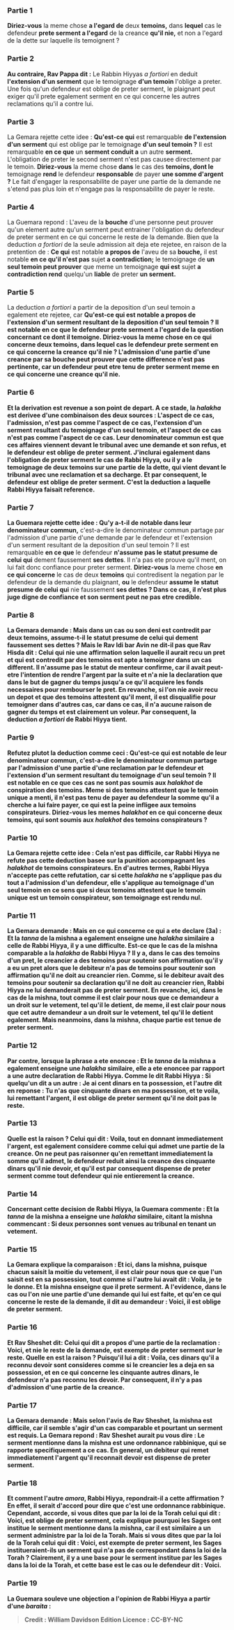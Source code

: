 
### Partie 1
<b>Diriez-vous</b> la meme chose <b>a l'egard de</b> deux <b>temoins,</b> dans <b>lequel</b> cas le defendeur <b>prete serment a l'egard</b> de la creance <b>qu'il nie,</b> et non a l'egard de la dette sur laquelle ils temoignent ?

### Partie 2
<b>Au contraire, Rav Pappa dit :</b> Le Rabbin Hiyyas <i>a fortiori</i> en deduit <b>l'extension d'un serment</b> que le temoignage <b>d'un temoin</b> l'oblige a preter. Une fois qu'un defendeur est oblige de preter serment, le plaignant peut exiger qu'il prete egalement serment en ce qui concerne les autres reclamations qu'il a contre lui.

### Partie 3
La Gemara rejette cette idee : <b>Qu'est-ce qui</b> est remarquable <b>de l'extension d'un serment</b> qui est oblige par le temoignage <b>d'un seul temoin ?</b> Il est remarquable <b>en ce que</b> un <b>serment conduit a</b> un autre <b>serment.</b> L'obligation de preter le second serment n'est pas causee directement par le temoin. <b>Diriez-vous</b> la meme chose <b>dans</b> le cas des <b>temoins, dont le</b> temoignage <b>rend</b> le defendeur <b>responsable</b> de payer <b>une somme d'argent ?</b> Le fait d'engager la responsabilite de payer une partie de la demande ne s'etend pas plus loin et n'engage pas la responsabilite de payer le reste.

### Partie 4
La Guemara repond : L'aveu de la <b>bouche</b> d'une personne peut prouver</b> qu'un element autre qu'un serment peut entrainer l'obligation du defendeur de preter serment en ce qui concerne le reste de la demande. Bien que la deduction <i>a fortiori</i> de la seule admission ait deja ete rejetee, en raison de la pretention de : <b>Ce qui</b> est notable <b>a propos de</b> l'aveu de sa <b>bouche,</b> il est notable <b>en ce qu'il n'est pas</b> sujet <b>a contradiction;</b> le temoignage de <b>un seul temoin peut prouver</b> que meme un temoignage <b>qui est</b> sujet <b>a contradiction rend</b> quelqu'un <b>liable</b> de preter <b>un serment.</b>

### Partie 5
La deduction <i>a fortiori</i> a partir de la deposition d'un seul temoin a egalement ete rejetee, car <b>Qu'est-ce qui est notable <b>a propos</b> de l'extension d'un serment resultant de la deposition d'<b>un seul temoin ? </b> Il est notable <b>en ce que</b> le defendeur <b>prete serment a l'egard</b> de la question concernant ce dont <b>il temoigne. Diriez-vous</b> la meme chose <b>en ce qui concerne</b> deux <b>temoins,</b> dans <b>lequel</b> cas le defendeur <b>prete serment en ce qui concerne</b> la creance <b>qu'il nie ?</b> L'admission d'une partie d'une creance par sa <b>bouche peut prouver</b> que cette difference n'est pas pertinente, car un defendeur peut etre tenu de preter serment meme en ce qui concerne une creance qu'il nie.

### Partie 6
<b>Et la derivation est revenue</b> a son point de depart. A ce stade, la <i>halakha</i> est derivee d'une combinaison des deux sources : <b>L'aspect de ce</b> cas, l'admission, <b>n'est pas comme l'aspect de ce</b> cas, l'extension d'un serment resultant du temoignage d'un seul temoin, <b>et l'aspect de ce</b> cas <b>n'est pas comme l'aspect de ce</b> cas. <b>Leur denominateur commun est que</b> ces affaires <b>viennent</b> devant le tribunal <b>avec une demande et</b> son <b>refus, et</b> le defendeur est oblige de <b>preter serment. J'inclurai egalement</b> dans l'obligation de preter serment le cas de Rabbi Hiyya, ou il y a le temoignage de deux <b>temoins</b> sur une partie de la dette, <b>qui vient</b> devant le tribunal <b>avec une reclamation et</b> sa <b>decharge. Et</b> par consequent, le defendeur est oblige de <b>preter serment.</b> C'est la deduction a laquelle Rabbi Hiyya faisait reference.

### Partie 7
La Guemara rejette cette idee : <b>Qu'y a-t-il de notable</b> dans leur denominateur commun,</b> c'est-a-dire le denominateur commun partage par l'admission d'une partie d'une demande par le defendeur et l'extension d'un serment resultant de la deposition d'un seul temoin ? Il est remarquable <b>en ce que</b> le defendeur <b>n'assume pas le statut presume de celui qui</b> dement faussement <b>ses dettes</b>. Il n'a pas ete prouve qu'il ment, on lui fait donc confiance pour preter serment. <b>Diriez-vous</b> la meme chose <b>en ce qui concerne</b> le cas de deux <b>temoins</b> qui contredisent la negation par le defendeur de la demande du plaignant, <b>ou</b> le defendeur <b>assume le statut presume de celui qui</b> nie faussement <b>ses dettes ? Dans ce cas, il n'est plus juge digne de confiance et son serment peut ne pas etre credible.

### Partie 8
La Gemara demande : <b>Mais dans</b> un cas ou son deni est contredit par deux <b>temoins, assume-t-il le statut presume de celui qui</b> dement faussement <b>ses dettes ? <b>Mais le Rav Idi bar Avin ne dit-il pas</b> que <b>Rav Hisda dit : Celui qui nie</b> une affirmation selon laquelle il aurait recu <b>un pret</b> et qui est contredit par des temoins <b>est apte a temoigner</b> dans un cas different. Il n'assume pas le statut de menteur confirme, car il avait peut-etre l'intention de rendre l'argent par la suite et n'a nie la declaration que dans le but de gagner du temps jusqu'a ce qu'il acquiere les fonds necessaires pour rembourser le pret. En revanche, si l'on nie avoir recu <b>un depot</b> et que des temoins attestent qu'il ment, il est <b>disqualifie pour temoigner</b> dans d'autres cas, car dans ce cas, il n'a aucune raison de gagner du temps et est clairement un voleur. Par consequent, la deduction <i>a fortiori</i> de Rabbi Hiyya tient.

### Partie 9
<b>Refutez plutot</b> la deduction <b>comme ceci : Qu'est-ce qui</b> est notable <b>de leur denominateur commun,</b> c'est-a-dire le denominateur commun partage par l'admission d'une partie d'une reclamation par le defendeur et l'extension d'un serment resultant du temoignage d'un seul temoin ? Il est notable <b>en ce que</b> ces cas <b>ne sont pas</b> soumis <b>aux <i>halakhot</i> de conspiration</b> des temoins. Meme si des temoins attestent que le temoin unique a menti, il n'est pas tenu de payer au defendeur la somme qu'il a cherche a lui faire payer, ce qui est la peine infligee aux temoins conspirateurs. <b>Diriez-vous</b> les memes <i>halakhot</i> <b>en ce qui concerne</b> deux <b>temoins, qui sont soumis aux <i>halakhot</i> des temoins conspirateurs</b> ?

### Partie 10
La Gemara rejette cette idee : <b>Cela</b> n'est <b>pas difficile,</b> car <b>Rabbi Hiyya ne refute pas</b> cette deduction basee sur la punition accompagnant <b>les <i>halakhot</i> de temoins conspirateurs</b>. En d'autres termes, Rabbi Hiyya n'accepte pas cette refutation, car si cette <i>halakha</i> ne s'applique pas du tout a l'admission d'un defendeur, elle s'applique au temoignage d'un seul temoin en ce sens que si deux temoins attestent que le temoin unique est un temoin conspirateur, son temoignage est rendu nul.

### Partie 11
La Gemara demande : <b>Mais</b> en ce qui concerne ce <b>qui</b> a ete <b>declare</b> (3a) : <b>Et la <i>tanna</i></b> de la mishna a egalement <b>enseigne</b> une <i>halakha</i> similaire a celle de Rabbi Hiyya, il y a une difficulte. <b>Est-ce que</b> le cas de la mishna <b>comparable</b> a la <i>halakha</i> de Rabbi Hiyya ? <b>Il y a,</b> dans le cas des temoins d'un pret, <b>le creancier a des temoins</b> pour soutenir son affirmation qu'il y a eu un pret alors que <b>le debiteur n'a pas de temoins</b> pour soutenir son affirmation <b>qu'il ne doit</b> au creancier <b>rien. Comme, si le debiteur avait des temoins</b> pour soutenir sa declaration <b>qu'il ne doit</b> au creancier <b>rien, Rabbi Hiyya ne lui demanderait pas de preter serment. </b> En revanche, <b>ici,</b> dans le cas de la mishna, <b>tout comme il est clair pour nous que ce</b> demandeur a un droit sur le vetement, tel qu'il le detient, de meme, <b>il est clair pour nous que cet</b> autre demandeur a un droit sur le vetement, tel qu'il le detient egalement. <b>Mais neanmoins,</b> dans la mishna, chaque partie est tenue de <b>preter serment.</b>

### Partie 12
<b>Par contre, lorsque</b> la phrase <b>a ete enoncee : Et le <i>tanna</i></b> de la mishna a egalement <b>enseigne</b> une <i>halakha</i> similaire, <b>elle a ete enoncee par rapport a une autre</b> declaration <b>de Rabbi Hiyya. Comme le dit Rabbi Hiyya :</b> Si quelqu'un dit a un autre : <b>Je</b> ai <b>cent dinars en ta possession, et l'autre dit</b> en reponse : <b>Tu n'as que cinquante dinars en ma possession, et te voila,</b> lui remettant l'argent, il <b>est oblige</b> de preter serment qu'il ne doit pas le reste.

### Partie 13
<b>Quelle est la raison ? </b> Celui qui dit : <b>Voila,</b> tout en donnant immediatement l'argent, <b>est egalement</b> considere <b>comme celui qui admet une partie de la creance.</b> On ne peut pas raisonner qu'en remettant immediatement la somme qu'il admet, le defendeur reduit ainsi la creance des cinquante dinars qu'il nie devoir, et qu'il est par consequent dispense de preter serment comme tout defendeur qui nie entierement la creance.

### Partie 14
Concernant cette decision de Rabbi Hiyya, la Guemara commente : <b>Et la <i>tanna</i></b> de la mishna <b>a enseigne</b> une <i>halakha</i> similaire, citant la mishna commencant : Si <b>deux</b> personnes sont venues au tribunal <b>en tenant un vetement.</b>

### Partie 15
La Gemara explique la comparaison : <b>Et ici,</b> dans la mishna, <b>puisque</b> chacun <b>saisit</b> la moitie du vetement, <b>il est clair pour nous que ce que l'un saisit est</b> en sa possession, tout comme si l'autre lui avait dit : <b>Voila,</b> je te le donne. <b>Et</b> la mishna <b>enseigne</b> que <b>il prete serment.</b> A l'evidence, dans le cas ou l'on nie une partie d'une demande qui lui est faite, et qu'en ce qui concerne le reste de la demande, il dit au demandeur : Voici, il est oblige de preter serment.

### Partie 16
<b>Et Rav Sheshet dit:</b> Celui qui dit a propos d'une partie de la reclamation : <b>Voici,</b> et nie le reste de la demande, est <b>exempte</b> de preter serment sur le reste. <b>Quelle en est la raison ? Puisqu'il lui a dit : Voila, ces dinars qu'il a reconnu</b> devoir <b>sont</b> consideres <b>comme si le creancier les a</b> deja en sa possession, et <b>en ce qui concerne les cinquante</b> autres dinars, le defendeur <b>n'a pas reconnu</b> les devoir. <b>Par consequent, il n'y a pas d'admission d'une partie de la creance.</b>

### Partie 17
La Gemara demande : <b>Mais selon</b> l'avis de <b>Rav Sheshet, la mishna est difficile,</b> car il semble s'agir d'un cas comparable et pourtant un serment est requis. La Gemara repond : <b>Rav Sheshet</b> aurait pu <b>vous dire :</b> Le serment mentionne dans <b>la mishna est une ordonnance rabbinique,</b> qui se rapporte specifiquement a ce cas. En general, un debiteur qui remet immediatement l'argent qu'il reconnait devoir est dispense de preter serment.

### Partie 18
<b>Et</b> comment l'autre</b> <i>amora</i>, Rabbi Hiyya, repondrait-il a cette affirmation ? <b>En effet,</b> il serait d'accord pour dire que <b>c'est une ordonnance rabbinique. Cependant, accorde, si vous dites</b> que <b>par la loi de la Torah</b> celui qui dit : <b>Voici,</b> est <b>oblige</b> de preter serment, cela explique pourquoi <b>les Sages ont institue</b> le <b>serment</b> mentionne dans la mishna, car il est <b>similaire</b> a un serment administre <b>par la loi de la Torah</b>. <b>Mais si vous dites</b> que <b>par la loi de la Torah</b> celui qui dit : <b>Voici,</b> est <b>exempte</b> de preter serment, <b>les Sages institueraient-ils un serment qui n'a pas de correspondant</b> <b>dans la loi de la Torah ?</b> Clairement, il y a une base pour le serment institue par les Sages dans la loi de la Torah, et cette base est le cas ou le defendeur dit : Voici.

### Partie 19
La Guemara <b>souleve une objection</b> a l'opinion de Rabbi Hiyya a partir d'une <i>baraita</i> :

>Credit : William Davidson Edition
>Licence : CC-BY-NC